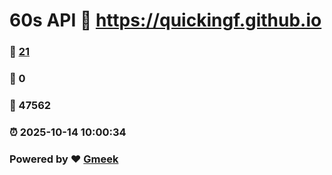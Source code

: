 # 60s API :link: https://quickingf.github.io 
### :page_facing_up: [21](https://quickingf.github.io/tag.html) 
### :speech_balloon: 0 
### :hibiscus: 47562 
### :alarm_clock: 2025-10-14 10:00:34 
### Powered by :heart: [Gmeek](https://github.com/Meekdai/Gmeek)
